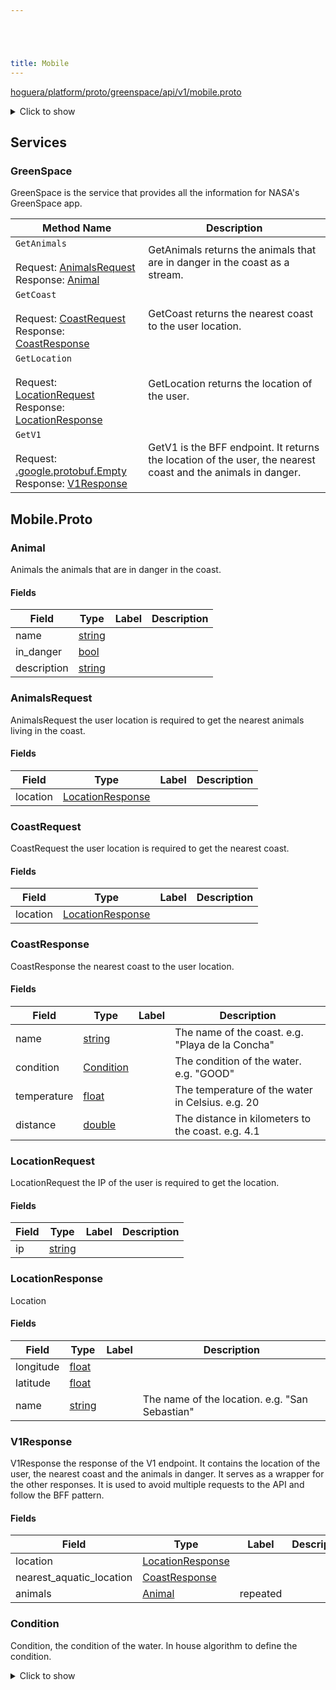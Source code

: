 ```yaml
---





title: Mobile
---
```

<!-- ------  Overall Reference ------ -->

[hoguera/platform/proto/greenspace/api/v1/mobile.proto](#hoguera/platform/proto/greenspace/api/v1/mobile.proto)
<details>
<summary>Click to show</summary>

### Messages
  - [Animal](#hoguera.platform.greenspace.api.v1.Animal)
  - [AnimalsRequest](#hoguera.platform.greenspace.api.v1.AnimalsRequest)
  - [CoastRequest](#hoguera.platform.greenspace.api.v1.CoastRequest)
  - [CoastResponse](#hoguera.platform.greenspace.api.v1.CoastResponse)
  - [LocationRequest](#hoguera.platform.greenspace.api.v1.LocationRequest)
  - [LocationResponse](#hoguera.platform.greenspace.api.v1.LocationResponse)
  - [V1Response](#hoguera.platform.greenspace.api.v1.V1Response)

### Enums
  - [Condition](#hoguera.platform.greenspace.api.v1.Condition)


</details>


<!-- ------  Service and Methods ------ -->
## Services


### GreenSpace
GreenSpace is the service that provides all the information for NASA's GreenSpace app.

| Method Name | Description |
| ----------- | ------------|
| `GetAnimals` <br /><br /> Request: [AnimalsRequest](#hoguera.platform.greenspace.api.v1.AnimalsRequest) <br /> Response: [Animal](#hoguera.platform.greenspace.api.v1.AnimalsRequest) | <para>GetAnimals returns the animals that are in danger in the coast as a stream.</para> |
| `GetCoast` <br /><br /> Request: [CoastRequest](#hoguera.platform.greenspace.api.v1.CoastRequest) <br /> Response: [CoastResponse](#hoguera.platform.greenspace.api.v1.CoastRequest) | <para>GetCoast returns the nearest coast to the user location.</para> |
| `GetLocation` <br /><br /> Request: [LocationRequest](#hoguera.platform.greenspace.api.v1.LocationRequest) <br /> Response: [LocationResponse](#hoguera.platform.greenspace.api.v1.LocationRequest) | <para>GetLocation returns the location of the user.</para> |
| `GetV1` <br /><br /> Request: [.google.protobuf.Empty](#google.protobuf.Empty) <br /> Response: [V1Response](#google.protobuf.Empty) | <para>GetV1 is the BFF endpoint. It returns the location of the user, the nearest coast and the animals in danger.</para> |






<a name="hoguera/platform/proto/greenspace/api/v1/mobile.proto"></a>

<!-- ------  Filename ------ -->
## Mobile.Proto


<!-- ------  Messages ------ -->
<a name="hoguera.platform.greenspace.api.v1.Animal"></a>
### Animal
Animals the animals that are in danger in the coast.


#### Fields

| Field | Type | Label | Description |
| ----- | ---- | ----- | ----------- |
| name | [string](#string) |  | <para></para> |
| in_danger | [bool](#bool) |  | <para></para> |
| description | [string](#string) |  | <para></para> |




<a name="hoguera.platform.greenspace.api.v1.AnimalsRequest"></a>
### AnimalsRequest
AnimalsRequest the user location is required to get the nearest animals living in the coast.


#### Fields

| Field | Type | Label | Description |
| ----- | ---- | ----- | ----------- |
| location | [LocationResponse](#hoguera.platform.greenspace.api.v1.LocationResponse) |  | <para></para> |




<a name="hoguera.platform.greenspace.api.v1.CoastRequest"></a>
### CoastRequest
CoastRequest the user location is required to get the nearest coast.


#### Fields

| Field | Type | Label | Description |
| ----- | ---- | ----- | ----------- |
| location | [LocationResponse](#hoguera.platform.greenspace.api.v1.LocationResponse) |  | <para></para> |




<a name="hoguera.platform.greenspace.api.v1.CoastResponse"></a>
### CoastResponse
CoastResponse the nearest coast to the user location.


#### Fields

| Field | Type | Label | Description |
| ----- | ---- | ----- | ----------- |
| name | [string](#string) |  | <para>The name of the coast. e.g. "Playa de la Concha"</para> |
| condition | [Condition](#hoguera.platform.greenspace.api.v1.Condition) |  | <para>The condition of the water. e.g. "GOOD"</para> |
| temperature | [float](#float) |  | <para>The temperature of the water in Celsius. e.g. 20</para> |
| distance | [double](#double) |  | <para>The distance in kilometers to the coast. e.g. 4.1</para> |




<a name="hoguera.platform.greenspace.api.v1.LocationRequest"></a>
### LocationRequest
LocationRequest the IP of the user is required to get the location.


#### Fields

| Field | Type | Label | Description |
| ----- | ---- | ----- | ----------- |
| ip | [string](#string) |  | <para></para> |




<a name="hoguera.platform.greenspace.api.v1.LocationResponse"></a>
### LocationResponse
Location


#### Fields

| Field | Type | Label | Description |
| ----- | ---- | ----- | ----------- |
| longitude | [float](#float) |  | <para></para> |
| latitude | [float](#float) |  | <para></para> |
| name | [string](#string) |  | <para>The name of the location. e.g. "San Sebastian"</para> |




<a name="hoguera.platform.greenspace.api.v1.V1Response"></a>
### V1Response
V1Response the response of the V1 endpoint. It contains the location of the user, the nearest coast and the animals
in danger. It serves as a wrapper for the other responses. It is used to avoid multiple requests to the API and
follow the BFF pattern.


#### Fields

| Field | Type | Label | Description |
| ----- | ---- | ----- | ----------- |
| location | [LocationResponse](#hoguera.platform.greenspace.api.v1.LocationResponse) |  | <para></para> |
| nearest_aquatic_location | [CoastResponse](#hoguera.platform.greenspace.api.v1.CoastResponse) |  | <para></para> |
| animals | [Animal](#hoguera.platform.greenspace.api.v1.Animal) | repeated | <para></para> |





<!-- ------  Enums ------ -->

<a name="hoguera.platform.greenspace.api.v1.Condition"></a>

### Condition
Condition, the condition of the water. In house algorithm to define the condition.


<details>
<summary>Click to show</summary>

| Name | Number | Description |
| ---- | ------ | ----------- |
| GOOD | 0 | <para></para> |
| MODERATE | 1 | <para></para> |
| CONTAMINATED | 2 | <para></para> |
| UNKNOWN | 3 | <para></para> |
| RADIATION | 4 | <para></para> |
| DANGER | 5 | <para></para> |
| PROTECTED | 6 | <para></para> |

</details>




